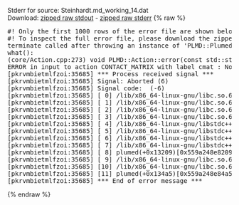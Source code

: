 Stderr for source:  Steinhardt.md_working_14.dat   
Download: [zipped raw stdout](Steinhardt.md_working_14.dat.plumed.stdout.txt.zip) - [zipped raw stderr](Steinhardt.md_working_14.dat.plumed.stderr.txt.zip) 
{% raw %}
<pre>
#! Only the first 1000 rows of the error file are shown below
#! To inspect the full error file, please download the zipped raw stderr file above
terminate called after throwing an instance of 'PLMD::Plumed::ExceptionError'
what():
(core/Action.cpp:273) void PLMD::Action::error(const std::string&) const
ERROR in input to action CONTACT_MATRIX with label cmat : No atoms have been read in
[pkrvmbietmlfzoi:35685] *** Process received signal ***
[pkrvmbietmlfzoi:35685] Signal: Aborted (6)
[pkrvmbietmlfzoi:35685] Signal code:  (-6)
[pkrvmbietmlfzoi:35685] [ 0] /lib/x86_64-linux-gnu/libc.so.6(+0x45330)[0x7fe72dc45330]
[pkrvmbietmlfzoi:35685] [ 1] /lib/x86_64-linux-gnu/libc.so.6(pthread_kill+0x11c)[0x7fe72dc9eb2c]
[pkrvmbietmlfzoi:35685] [ 2] /lib/x86_64-linux-gnu/libc.so.6(gsignal+0x1e)[0x7fe72dc4527e]
[pkrvmbietmlfzoi:35685] [ 3] /lib/x86_64-linux-gnu/libc.so.6(abort+0xdf)[0x7fe72dc288ff]
[pkrvmbietmlfzoi:35685] [ 4] /lib/x86_64-linux-gnu/libstdc++.so.6(+0xa5ff5)[0x7fe72e0a5ff5]
[pkrvmbietmlfzoi:35685] [ 5] /lib/x86_64-linux-gnu/libstdc++.so.6(+0xbb0da)[0x7fe72e0bb0da]
[pkrvmbietmlfzoi:35685] [ 6] /lib/x86_64-linux-gnu/libstdc++.so.6(_ZSt10unexpectedv+0x0)[0x7fe72e0a5a55]
[pkrvmbietmlfzoi:35685] [ 7] /lib/x86_64-linux-gnu/libstdc++.so.6(+0xa5a6f)[0x7fe72e0a5a6f]
[pkrvmbietmlfzoi:35685] [ 8] plumed(+0x13209)[0x559a248e8209]
[pkrvmbietmlfzoi:35685] [ 9] /lib/x86_64-linux-gnu/libc.so.6(+0x2a1ca)[0x7fe72dc2a1ca]
[pkrvmbietmlfzoi:35685] [10] /lib/x86_64-linux-gnu/libc.so.6(__libc_start_main+0x8b)[0x7fe72dc2a28b]
[pkrvmbietmlfzoi:35685] [11] plumed(+0x134a5)[0x559a248e84a5]
[pkrvmbietmlfzoi:35685] *** End of error message ***
</pre>
{% endraw %}
